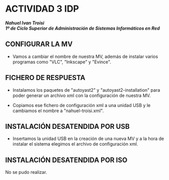 # ACTIVIDAD 3 IDP

***Nahuel Ivan Troisi***
<br>
***1º de Ciclo Superior de Administración de Sistemas Informáticos en Red***

## CONFIGURAR LA MV

+ Vamos a cambiar el nombre de nuestra MV, además de instalar varios programas como "VLC", "Inkscape" y "Evince".

## FICHERO DE RESPUESTA

+ Instalamos los paquetes de "autoyast2" y "autoyast2-installation" para poder generar un archivo xml con la configuración
de nuestra MV.

+ Copiamos ese fichero de configuración xml a una unidad USB y le cambiamos el nombre a "nahuel-troisi.xml".

## INSTALACIÓN DESATENDIDA POR USB

+ Insertamos la unidad USB en la creación de una nueva MV y a la hora de instalar el sistema elegimos el
archivo de configuración xml. 

## INSTALACIÓN DESATENDIDA POR ISO

No se pudo realizar. 


